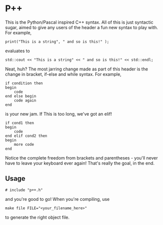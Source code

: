 # P++

This is the Python/Pascal inspired C++ syntax. All of this is just syntactic
sugar, aimed to give any users of the header a fun new syntax to play with. For
example, 

```
print("This is a string", " and so is this!" ); 
```

evaluates to 

```
std::cout << "This is a string" << " and so is this!" << std::endl; 
```

Neat, huh? The most jarring change made as part of this header is the change in
bracket, if-else and while syntax. For example, 

```
if condition then 
begin 
    code
end else begin 
    code again
end 
```
is your new jam. If This is too long, we've got an elif! 

```
if cond1 then 
begin
    code 
end elif cond2 then 
begin 
    more code 
end  
```

Notice the complete freedom from brackets and parentheses - you'll never have to
leave your keyboard ever again! That's really the goal, in the end. 

## Usage 

```
# include "p++.h"
```

and you're good to go! When you're compiling, use 

```
make file FILE="<your_filename_here>"
```

to generate the right object file. 
